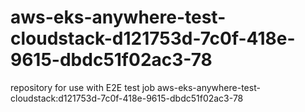 # aws-eks-anywhere-test-cloudstack-d121753d-7c0f-418e-9615-dbdc51f02ac3-78
repository for use with E2E test job aws-eks-anywhere-test-cloudstack:d121753d-7c0f-418e-9615-dbdc51f02ac3-78
